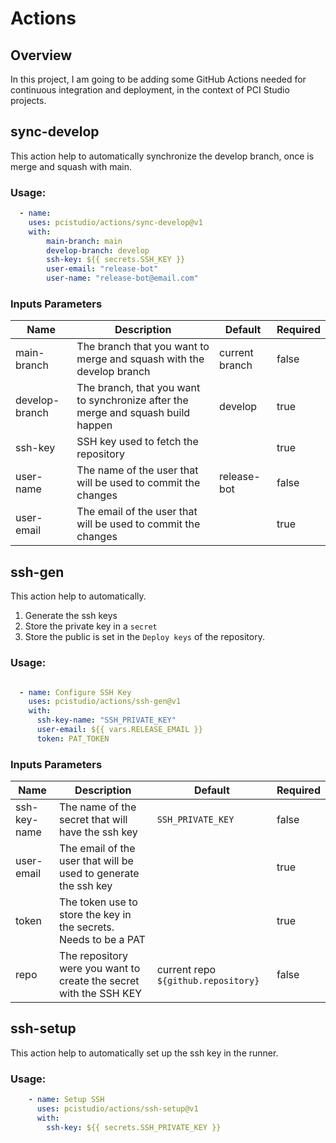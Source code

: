 # Actions

## Overview
In this project, I am going to be adding some GitHub Actions needed for continuous integration and deployment, in the context of PCI Studio projects.


## sync-develop

This action help to automatically synchronize the develop branch, once is merge and squash with main.  

### Usage:

```yaml
  - name:
    uses: pcistudio/actions/sync-develop@v1
    with:
        main-branch: main
        develop-branch: develop
        ssh-key: ${{ secrets.SSH_KEY }}
        user-email: "release-bot"
        user-name: "release-bot@email.com"
```

### Inputs Parameters

| Name | Description | Default        | Required |
|------|-------------|----------------|----------|
| main-branch | The branch that you want to merge and squash with the develop branch | current branch | false    |
| develop-branch | The branch, that you want to synchronize after the merge and squash build happen | develop | true     |
| ssh-key | SSH key used to fetch the repository | | true     |
| user-name | The name of the user that will be used to commit the changes | release-bot | false    |
| user-email | The email of the user that will be used to commit the changes | | true     |


## ssh-gen

This action help to automatically.
1. Generate the ssh keys
2. Store the private key in a `secret` 
3. Store the public is set in the `Deploy keys` of the repository.

### Usage:

```yaml

  - name: Configure SSH Key
    uses: pcistudio/actions/ssh-gen@v1
    with:
      ssh-key-name: "SSH_PRIVATE_KEY"
      user-email: ${{ vars.RELEASE_EMAIL }}
      token: PAT_TOKEN
```

### Inputs Parameters

| Name | Description                                                        | Default                           | Required |
|------|--------------------------------------------------------------------|-----------------------------------|----------|
| ssh-key-name | The name of the secret that will have the ssh key                  | `SSH_PRIVATE_KEY`                                  | false    |
| user-email | The email of the user that will be used to generate the ssh key    |                                   | true     |
| token | The token use to store the key in the secrets. Needs to be a PAT   |                                   | true     |
| repo | The repository were you want to create the secret with the SSH KEY | current repo `${github.repository}` | false    |


## ssh-setup
This action help to automatically set up the ssh key in the runner.

### Usage:

```yaml
    - name: Setup SSH
      uses: pcistudio/actions/ssh-setup@v1
      with:
        ssh-key: ${{ secrets.SSH_PRIVATE_KEY }}
```




